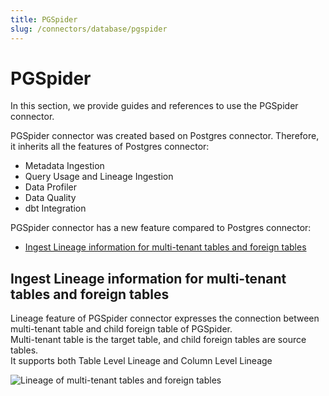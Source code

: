 ```yaml
---
title: PGSpider
slug: /connectors/database/pgspider
---
```


# PGSpider

In this section, we provide guides and references to use the PGSpider connector.

PGSpider connector was created based on Postgres connector. Therefore, it inherits all the features of Postgres connector:
- Metadata Ingestion
- Query Usage and Lineage Ingestion
- Data Profiler
- Data Quality
- dbt Integration

PGSpider connector has a new feature compared to Postgres connector:
- [Ingest Lineage information for multi-tenant tables and foreign tables](#ingest-lineage-information-for-multi-tenant-tables-and-foreign-tables)

## Ingest Lineage information for multi-tenant tables and foreign tables
Lineage feature of PGSpider connector expresses the connection between multi-tenant table and child foreign table of PGSpider.  
Multi-tenant table is the target table, and child foreign tables are source tables.  
It supports both Table Level Lineage and Column Level Lineage

<Image
src="../../../../images/openmetadata/connectors/pgspider/lineage-multi-tenant-tables-and-foreign-tables.png"
alt="Lineage of multi-tenant tables and foreign tables"
caption="Lineage of multi-tenant tables and foreign tables"
/>